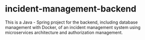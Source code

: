 # incident-management-backend
This is a Java - Spring project for the backend, including database management with Docker, of an incident management system using microservices architecture and authorization management.
